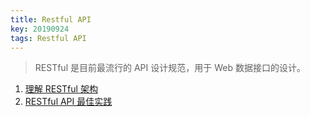 ```yaml
---
title: Restful API
key: 20190924
tags: Restful API
---
```


> RESTful 是目前最流行的 API 设计规范，用于 Web 数据接口的设计。

<!--more-->

1. [理解 RESTful 架构](http://www.ruanyifeng.com/blog/2011/09/restful.html)
2. [RESTful API 最佳实践](http://www.ruanyifeng.com/blog/2018/10/restful-api-best-practices.html)
